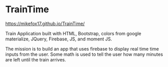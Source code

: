 # TrainTime

https://mikefox17.github.io/TrainTime/

Train Application built with HTML, Bootstrap, colors from google materialize, JQuery, Firebase, JS, and moment JS.

The mission is to build an app that uses firebase to display real time time inputs from the user. Some math is used to tell the user how many minutes are left until the train arrives.
